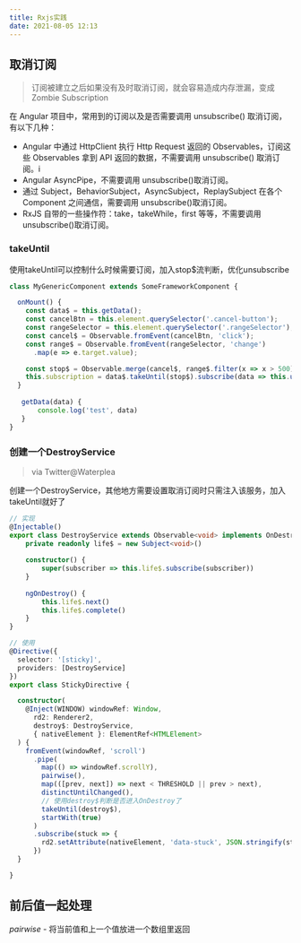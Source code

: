 ```yaml
---
title: Rxjs实践
date: 2021-08-05 12:13
---
```




## 取消订阅

> 订阅被建立之后如果没有及时取消订阅，就会容易造成内存泄漏，变成Zombie Subscription

在 Angular 项目中，常用到的订阅以及是否需要调用 unsubscribe() 取消订阅，有以下几种：

- Angular 中通过 HttpClient 执行 Http Request 返回的 Observables，订阅这些 Observables 拿到 API 返回的数据，不需要调用 unsubscribe() 取消订阅。i
- Angular AsyncPipe，不需要调用 unsubscribe()取消订阅。
- 通过 Subject，BehaviorSubject，AsyncSubject，ReplaySubject 在各个 Component 之间通信，需要调用 unsubscribe()取消订阅。
- RxJS 自带的一些操作符：take，takeWhile，first 等等，不需要调用 unsubscribe()取消订阅。



### takeUntil

使用takeUntil可以控制什么时候需要订阅，加入stop$流判断，优化unsubscribe

```typescript
class MyGenericComponent extends SomeFrameworkComponent {

  onMount() {
    const data$ = this.getData();
    const cancelBtn = this.element.querySelector('.cancel-button');
    const rangeSelector = this.element.querySelector('.rangeSelector');
    const cancel$ = Observable.fromEvent(cancelBtn, 'click');
    const range$ = Observable.fromEvent(rangeSelector, 'change')
      .map(e => e.target.value);

    const stop$ = Observable.merge(cancel$, range$.filter(x => x > 500))
    this.subscription = data$.takeUntil(stop$).subscribe(data => this.updateData(data));
  }
    
   getData(data) {
       console.log('test', data)
   }
}
```



### 创建一个DestroyService

> via Twitter@Waterplea

创建一个DestroyService，其他地方需要设置取消订阅时只需注入该服务，加入takeUntil就好了

```typescript
// 实现
@Injectable()
export class DestroyService extends Observable<void> implements OnDestroy {
	private readonly life$ = new Subject<void>()
    
    constructor() {
		super(subscriber => this.life$.subscribe(subscriber))
    }
    
    ngOnDestroy() {
        this.life$.next()
        this.life$.complete()
    }
}
```

```typescript
// 使用
@Directive({
  selector: '[sticky]',
  providers: [DestroyService]
})
export class StickyDirective {

  constructor(
    @Inject(WINDOW) windowRef: Window,
      rd2: Renderer2,
      destroy$: DestroyService,
      { nativeElement }: ElementRef<HTMLElement>
  ) {
    fromEvent(windowRef, 'scroll')
      .pipe(
        map(() => windowRef.scrollY),
        pairwise(),
        map(([prev, next]) => next < THRESHOLD || prev > next),
        distinctUntilChanged(),
        // 使用destroy$判断是否进入OnDestroy了
        takeUntil(destroy$),
        startWith(true)
      )
      .subscribe(stuck => {
        rd2.setAttribute(nativeElement, 'data-stuck', JSON.stringify(stuck))
      })
  }

}
```



## 前后值一起处理

*pairwise* - 将当前值和上一个值放进一个数组里返回

